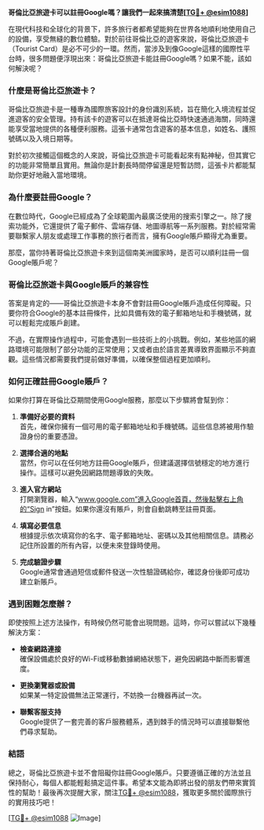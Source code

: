 **哥倫比亞旅遊卡可以註冊Google嗎？讓我們一起來搞清楚[[TG💪+ @esim1088](https://t.me/s/esim1088)]**

在現代科技和全球化的背景下，許多旅行者都希望能夠在世界各地順利地使用自己的設備，享受無縫的數位體驗。對於前往哥倫比亞的遊客來說，哥倫比亞旅遊卡（Tourist Card）是必不可少的一環。然而，當涉及到像Google這樣的國際性平台時，很多問題便浮現出來：哥倫比亞旅遊卡能註冊Google嗎？如果不能，該如何解決呢？

### **什麼是哥倫比亞旅遊卡？**

哥倫比亞旅遊卡是一種專為國際旅客設計的身份識別系統，旨在簡化入境流程並促進遊客的安全管理。持有該卡的遊客可以在抵達哥倫比亞時快速通過海關，同時還能享受當地提供的各種便利服務。這張卡通常包含遊客的基本信息，如姓名、護照號碼以及入境日期等。

對於初次接觸這個概念的人來說，哥倫比亞旅遊卡可能看起來有點神秘，但其實它的功能非常簡單且實用。無論你是計劃長時間停留還是短暫訪問，這張卡片都能幫助你更好地融入當地環境。

### **為什麼要註冊Google？**

在數位時代，Google已經成為了全球範圍內最廣泛使用的搜索引擎之一。除了搜索功能外，它還提供了電子郵件、雲端存儲、地圖導航等一系列服務。對於經常需要聯繫家人朋友或處理工作事務的旅行者而言，擁有Google賬戶顯得尤為重要。

那麼，當你持著哥倫比亞旅遊卡來到這個南美洲國家時，是否可以順利註冊一個Google賬戶呢？

### **哥倫比亞旅遊卡與Google賬戶的兼容性**

答案是肯定的——哥倫比亞旅遊卡本身不會對註冊Google賬戶造成任何障礙。只要你符合Google的基本註冊條件，比如具備有效的電子郵箱地址和手機號碼，就可以輕鬆完成賬戶創建。

不過，在實際操作過程中，可能會遇到一些技術上的小挑戰。例如，某些地區的網路環境可能限制了部分功能的正常使用；又或者由於語言差異導致界面顯示不夠直觀。這些情況都需要我們提前做好準備，以確保整個過程更加順利。

### **如何正確註冊Google賬戶？**

如果你打算在哥倫比亞期間使用Google服務，那麼以下步驟將會幫到你：

1. **準備好必要的資料**  
   首先，確保你擁有一個可用的電子郵箱地址和手機號碼。這些信息將被用作驗證身份的重要憑證。

2. **選擇合適的地點**  
   當然，你可以在任何地方註冊Google賬戶，但建議選擇信號穩定的地方進行操作。這樣可以避免因網路問題導致的失敗。

3. **進入官方網站**  
   打開瀏覽器，輸入“www.google.com”進入Google首頁，然後點擊右上角的“Sign in”按鈕。如果你還沒有賬戶，則會自動跳轉至註冊頁面。

4. **填寫必要信息**  
   根據提示依次填寫你的名字、電子郵箱地址、密碼以及其他相關信息。請務必記住所設置的所有內容，以便未來登錄時使用。

5. **完成驗證步驟**  
   Google通常會通過短信或郵件發送一次性驗證碼給你，確認身份後即可成功建立新賬戶。

### **遇到困難怎麼辦？**

即使按照上述方法操作，有時候仍然可能會出現問題。這時，你可以嘗試以下幾種解決方案：

- **檢查網路連接**  
  確保設備處於良好的Wi-Fi或移動數據網絡狀態下，避免因網路中斷而影響進度。

- **更換瀏覽器或設備**  
  如果某一特定設備無法正常運行，不妨換一台機器再試一次。

- **聯繫客服支持**  
  Google提供了一套完善的客戶服務體系，遇到棘手的情況時可以直接聯繫他們尋求幫助。

### **結語**

總之，哥倫比亞旅遊卡並不會阻礙你註冊Google賬戶。只要遵循正確的方法並且保持耐心，每個人都能輕鬆搞定這件事。希望本文能為即將出發的朋友們帶來實質性的幫助！最後再次提醒大家，關注[TG💪+ @esim1088](https://t.me/s/esim1088)，獲取更多關於國際旅行的實用技巧吧！

[[TG💪+ @esim1088](https://t.me/s/esim1088) ![Image](https://i.postimg.cc/4NQfJmqS/Snipaste-2025-05-13-00-14-12.png)]